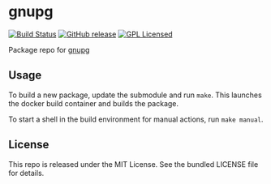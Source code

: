 gnupg
==========

[![Build Status](https://img.shields.io/travis/com/amylum/gnupg.svg)](https://travis-ci.com/amylum/gnupg)
[![GitHub release](https://img.shields.io/github/release/amylum/gnupg.svg)](https://github.com/amylum/gnupg/releases)
[![GPL Licensed](http://img.shields.io/badge/license-GPL-green.svg)](https://tldrlegal.com/license/gnu-general-public-license-v3-(gpl-3))

Package repo for [gnupg](https://www.gnupg.org/)

## Usage

To build a new package, update the submodule and run `make`. This launches the docker build container and builds the package.

To start a shell in the build environment for manual actions, run `make manual`.

## License

This repo is released under the MIT License. See the bundled LICENSE file for details.

